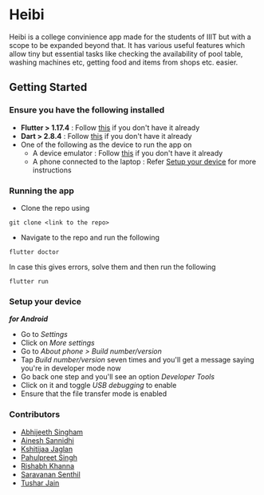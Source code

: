 # Heibi

Heibi is a college convinience app made for the students of IIIT but with a scope to be expanded beyond that. It has various useful features which allow tiny but essential tasks like checking the availability of pool table, washing machines etc, getting food and items from shops etc. easier.

## Getting Started

### Ensure you have the following installed

- **Flutter > 1.17.4** : Follow [this](https://flutter.dev/docs/get-started/install) if you don't have it already
- **Dart > 2.8.4** : Follow [this](https://dart.dev/get-dart) if you don't have it already
- One of the following as the device to run the app on
	- A device emulator : Follow [this](https://developer.android.com/studio/run/managing-avds) if you don't have it already
	- A phone connected to the laptop : Refer [Setup your device](#setup-your-device) for more instructions

### Running the app

- Clone the repo using
```
git clone <link to the repo>
```

- Navigate to the repo and run the following
```
flutter doctor
```

In case this gives errors, solve them and then run the following

```
flutter run
```


### Setup your device
***for Android***

- Go to *Settings*
- Click on *More settings*
- Go to *About phone > Build number/version*
- Tap *Build number/version* seven times and you'll get a message saying you're in developer mode now
- Go back one step and you'll see an option *Developer Tools*
- Click on it and toggle *USB debugging* to enable
- Ensure that the file transfer mode is enabled


### Contributors

- [Abhijeeth Singham]()
- [Ainesh Sannidhi](https://github.com/inesane)
- [Kshitijaa Jaglan](https://github.com/deutranium)
- [Pahulpreet Singh](https://github.com/codelixir)
- [Rishabh Khanna](https://github.com/KyaBacchaHai)
- [Saravanan Senthil](https://github.com/saru-d2)
- [Tushar Jain](https://github.com/tushar994)
